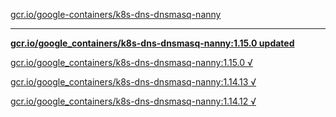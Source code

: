 [gcr.io/google-containers/k8s-dns-dnsmasq-nanny](https://hub.docker.com/r/sqeven/k8s-dns-dnsmasq-nanny/tags/) 

----
**[gcr.io/google_containers/k8s-dns-dnsmasq-nanny:1.15.0 updated](https://hub.docker.com/r/sqeven/k8s-dns-dnsmasq-nanny/tags/)**

[gcr.io/google_containers/k8s-dns-dnsmasq-nanny:1.15.0 √](https://hub.docker.com/r/sqeven/k8s-dns-dnsmasq-nanny/tags/)

[gcr.io/google_containers/k8s-dns-dnsmasq-nanny:1.14.13 √](https://hub.docker.com/r/sqeven/k8s-dns-dnsmasq-nanny/tags/)

[gcr.io/google_containers/k8s-dns-dnsmasq-nanny:1.14.12 √](https://hub.docker.com/r/sqeven/k8s-dns-dnsmasq-nanny/tags/)


